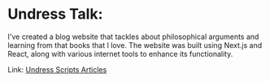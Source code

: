 # Undress Talk:
I've created a blog website that tackles about philosophical arguments and learning from that books that I love. The website was built using Next.js and React, along with various internet tools to enhance its functionality.

Link: [Undress Scripts Articles](https://undress-scripts-articles.vercel.app/)

